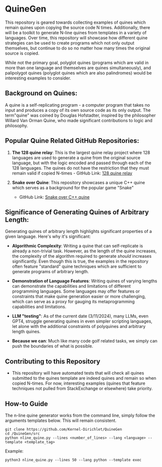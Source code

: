 # QuineGen

This repository is geared towards collecting examples of quines which remain quines upon copying the source code N times. 
Additionally, there will be a toolkit to generate N-line quines from templates in a variety of languages. Over time, this
repository will showcase how different quine strategies can be used to create programs which not only output themselves,
but continue to do so no matter how many times the original source is copied. 

While not the primary goal, polyglot quines (programs which are valid in more than one language and themselves are quines simultaneously), and
palipolygot quines (polyglot quines which are also palindromes) would be interesting examples to consider.  

## Background on Quines:

A quine is a self-replicating program - a computer program that takes no input and produces a copy of its own source code as its only output. The term"quine" was coined by Douglas Hofstadter, inspired by the philosopher Willard Van Orman Quine, who made significant contributions to logic and philosophy. 


## Popular Quine Related GitHub Repositories:

1. **The 128 quine relay**: This is the largest quine relay project where 128 languages are used to generate a quine from the original source language, but with the logic encoded and passed through each of the 128 languages. The quines do not have the restriction that they must remain valid if copied N-times   - GitHub Link: [128 quine relay](https://github.com/mame/quine-relay)

2. **Snake over Quine**: This repository showcases a unique C++ quine which serves as a background for the popular game "Snake"
    - GitHub Link: [Snake over C++ quine](https://github.com/taylorconor/quinesnake)  

## Significance of Generating Quines of Arbitrary Length:

Generating quines of arbitrary length highlights significant properties of a given language. Here's why it's significant:

- **Algorithmic Complexity**: Writing a quine that can self-replicate is already a non-trivial task. However, as the length of the quine increases, the complexity of the algorithm required to generate *should* increases significantly. Even though this is true, the examples in the repository often feature "standard" quine techniques which are sufficient to generate programs of arbitrary length. 

- **Demonstration of Language Features**: Writing quines of varying lengths can demonstrate the capabilities and limitations of different programming languages. Some languages may offer features or constraints that make quine generation easier or more challenging, which can serve as a proxy for gauging its metaprogramming capabilities and limitations.

- **LLM "testing"**: As of the current date (3/11/2024), many LLMs, even GPT4, struggle generating quines in even simpler scripting languages, let alone with the additional constraints of polyquines and arbitrary length quines.  

- **Because we can**: Much like many code golf related tasks, we simply can push the boundaries of what is possible. 

## Contributing to this Repository 

- This repository will have automated tests that will check all quines submitted to the quines template are indeed quines and remain so when copied N-times. For now, interesting examples (quines that feature techniques not pulled from StackExchange or elsewhere) take priority. 

## How-to Guide

The n-line quine generator works from the command line, simply follow the arguments templates below. This will remain consistent. 

```
git clone https://github.com/Kernel-Dirichlet/QuineGen
cd /QuineGen/src
python nline_quine.py --lines <number_of_lines> --lang <language> --template <template_tag>
```
Example: 

```
python3 nline_quine.py --lines 50 --lang python --template exec 
